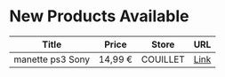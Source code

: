 # New Products Available

| Title | Price | Store | URL |
|---|---|---|---|
| manette ps3 Sony | 14,99 € | COUILLET | [Link](https://www.cashconverters.be/fr/accessoires-jeux-video/801133-manette-ps3-sony.html) |
